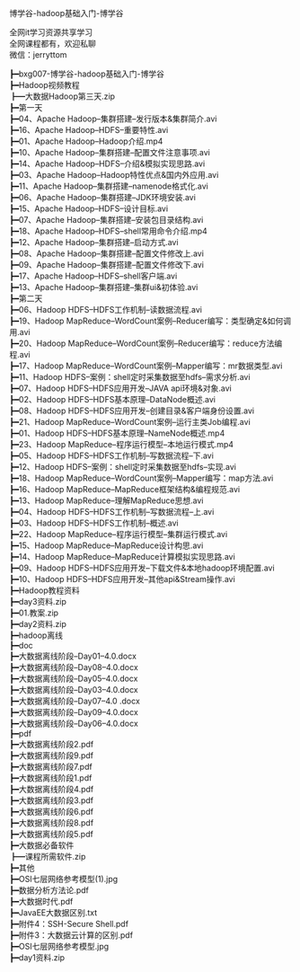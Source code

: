 博学谷-hadoop基础入门-博学谷

全网it学习资源共享学习<br>全网课程都有，欢迎私聊<br>微信：jerryttom<br>

┣━bxg007-博学谷-hadoop基础入门-博学谷<br> ┣━Hadoop视频教程<br> ┣━大数据Hadoop第三天.zip<br> ┣━第一天<br> ┣━04、Apache Hadoop–集群搭建–发行版本&amp;集群简介.avi<br> ┣━16、Apache Hadoop–HDFS–重要特性.avi<br> ┣━01、Apache Hadoop–Hadoop介绍.mp4<br> ┣━10、Apache Hadoop–集群搭建–配置文件注意事项.avi<br> ┣━14、Apache Hadoop–HDFS–介绍&amp;模拟实现思路.avi<br> ┣━03、Apache Hadoop–Hadoop特性优点&amp;国内外应用.avi<br> ┣━11、Apache Hadoop–集群搭建–namenode格式化.avi<br> ┣━06、Apache Hadoop–集群搭建–JDK环境安装.avi<br> ┣━15、Apache Hadoop–HDFS–设计目标.avi<br> ┣━07、Apache Hadoop–集群搭建–安装包目录结构.avi<br> ┣━18、Apache Hadoop–HDFS–shell常用命令介绍.mp4<br> ┣━12、Apache Hadoop–集群搭建–启动方式.avi<br> ┣━08、Apache Hadoop–集群搭建–配置文件修改上.avi<br> ┣━09、Apache Hadoop–集群搭建–配置文件修改下.avi<br> ┣━17、Apache Hadoop–HDFS–shell客户端.avi<br> ┣━13、Apache Hadoop–集群搭建–集群ui&amp;初体验.avi<br> ┣━第二天<br> ┣━06、Hadoop HDFS–HDFS工作机制–读数据流程.avi<br> ┣━19、Hadoop MapReduce–WordCount案例–Reducer编写：类型确定&amp;如何调用.avi<br> ┣━20、Hadoop MapReduce–WordCount案例–Reducer编写：reduce方法编程.avi<br> ┣━17、Hadoop MapReduce–WordCount案例–Mapper编写：mr数据类型.avi<br> ┣━11、Hadoop HDFS–案例：shell定时采集数据至hdfs–需求分析.avi<br> ┣━07、Hadoop HDFS–HDFS应用开发–JAVA api环境&amp;对象.avi<br> ┣━02、Hadoop HDFS–HDFS基本原理–DataNode概述.avi<br> ┣━08、Hadoop HDFS–HDFS应用开发–创建目录&amp;客户端身份设置.avi<br> ┣━21、Hadoop MapReduce–WordCount案例–运行主类Job编程.avi<br> ┣━01、Hadoop HDFS–HDFS基本原理–NameNode概述.mp4<br> ┣━23、Hadoop MapReduce–程序运行模型–本地运行模式.mp4<br> ┣━05、Hadoop HDFS–HDFS工作机制–写数据流程–下.avi<br> ┣━12、Hadoop HDFS–案例：shell定时采集数据至hdfs–实现.avi<br> ┣━18、Hadoop MapReduce–WordCount案例–Mapper编写：map方法.avi<br> ┣━16、Hadoop MapReduce–MapReduce框架结构&amp;编程规范.avi<br> ┣━13、Hadoop MapReduce–理解MapReduce思想.avi<br> ┣━04、Hadoop HDFS–HDFS工作机制–写数据流程–上.avi<br> ┣━03、Hadoop HDFS–HDFS工作机制–概述.avi<br> ┣━22、Hadoop MapReduce–程序运行模型–集群运行模式.avi<br> ┣━15、Hadoop MapReduce–MapReduce设计构思.avi<br> ┣━14、Hadoop MapReduce–MapReduce计算模拟实现思路.avi<br> ┣━09、Hadoop HDFS–HDFS应用开发–下载文件&amp;本地hadoop环境配置.avi<br> ┣━10、Hadoop HDFS–HDFS应用开发–其他api&amp;Stream操作.avi<br> ┣━Hadoop教程资料<br> ┣━day3资料.zip<br> ┣━01.教案.zip<br> ┣━day2资料.zip<br> ┣━hadoop离线<br> ┣━doc<br> ┣━大数据离线阶段–Day01–4.0.docx<br> ┣━大数据离线阶段–Day08–4.0.docx<br> ┣━大数据离线阶段–Day05–4.0.docx<br> ┣━大数据离线阶段–Day03–4.0.docx<br> ┣━大数据离线阶段–Day07–4.0 .docx<br> ┣━大数据离线阶段–Day09–4.0.docx<br> ┣━大数据离线阶段–Day06–4.0.docx<br> ┣━pdf<br> ┣━大数据离线阶段2.pdf<br> ┣━大数据离线阶段9.pdf<br> ┣━大数据离线阶段7.pdf<br> ┣━大数据离线阶段1.pdf<br> ┣━大数据离线阶段4.pdf<br> ┣━大数据离线阶段3.pdf<br> ┣━大数据离线阶段6.pdf<br> ┣━大数据离线阶段8.pdf<br> ┣━大数据离线阶段5.pdf<br> ┣━大数据必备软件<br> ┣━课程所需软件.zip<br> ┣━其他<br> ┣━OSI七层网络参考模型(1).jpg<br> ┣━数据分析方法论.pdf<br> ┣━大数据时代.pdf<br> ┣━JavaEE大数据区别.txt<br> ┣━附件4：SSH-Secure Shell.pdf<br> ┣━附件3：大数据云计算的区别.pdf<br> ┣━OSI七层网络参考模型.jpg<br> ┣━day1资料.zip